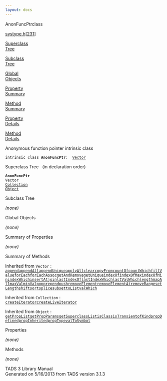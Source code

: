 ```yaml
---
layout: docs
---
```

<span class="title">AnonFuncPtr</span><span class="type">class</span>

[systype.h](../file/systype.h.html)\[[231](../source/systype.h.html#231)\]

[Superclass  
Tree](#_SuperClassTree_)

[Subclass  
Tree](#_SubClassTree_)

[Global  
Objects](#_ObjectSummary_)

[Property  
Summary](#_PropSummary_)

[Method  
Summary](#_MethodSummary_)

[Property  
Details](#_Properties_)

[Method  
Details](#_Methods_)



Anonymous function pointer intrinsic class

`intrinsic class `**`AnonFuncPtr`**` :   `[`Vector`](../object/Vector.html)



<span id="_SuperClassTree_"></span>



<span class="hdln">Superclass Tree</span>   (in declaration order)



**`AnonFuncPtr`**  
[`Vector`](../object/Vector.html)  
[`Collection`](../object/Collection.html)  
[`Object`](../object/Object.html)  
<span id="_SubClassTree_"></span>



<span class="hdln">Subclass Tree</span>  



*(none)* <span id="_ObjectSummary_"></span>



<span class="hdln">Global Objects</span>  



*(none)* <span id="_PropSummary_"></span>



<span class="hdln">Summary of Properties</span>  











*(none)* <span id="_MethodSummary_"></span>



<span class="hdln">Summary of Methods</span>  





Inherited from `Vector` :  
[`append`](../object/Vector.html#append)[`appendAll`](../object/Vector.html#appendAll)[`appendUnique`](../object/Vector.html#appendUnique)[`applyAll`](../object/Vector.html#applyAll)[`clear`](../object/Vector.html#clear)[`copyFrom`](../object/Vector.html#copyFrom)[`countOf`](../object/Vector.html#countOf)[`countWhich`](../object/Vector.html#countWhich)[`fillValue`](../object/Vector.html#fillValue)[`forEach`](../object/Vector.html#forEach)[`forEachAssoc`](../object/Vector.html#forEachAssoc)[`getAndRemove`](../object/Vector.html#getAndRemove)[`getUnique`](../object/Vector.html#getUnique)[`indexOf`](../object/Vector.html#indexOf)[`indexOfMax`](../object/Vector.html#indexOfMax)[`indexOfMin`](../object/Vector.html#indexOfMin)[`indexWhich`](../object/Vector.html#indexWhich)[`insertAt`](../object/Vector.html#insertAt)[`join`](../object/Vector.html#join)[`lastIndexOf`](../object/Vector.html#lastIndexOf)[`lastIndexWhich`](../object/Vector.html#lastIndexWhich)[`lastValWhich`](../object/Vector.html#lastValWhich)[`length`](../object/Vector.html#length)[`mapAll`](../object/Vector.html#mapAll)[`maxVal`](../object/Vector.html#maxVal)[`minVal`](../object/Vector.html#minVal)[`pop`](../object/Vector.html#pop)[`prepend`](../object/Vector.html#prepend)[`push`](../object/Vector.html#push)[`removeElement`](../object/Vector.html#removeElement)[`removeElementAt`](../object/Vector.html#removeElementAt)[`removeRange`](../object/Vector.html#removeRange)[`setLength`](../object/Vector.html#setLength)[`shift`](../object/Vector.html#shift)[`sort`](../object/Vector.html#sort)[`splice`](../object/Vector.html#splice)[`subset`](../object/Vector.html#subset)[`toList`](../object/Vector.html#toList)[`valWhich`](../object/Vector.html#valWhich)

Inherited from `Collection` :  
[`createIterator`](../object/Collection.html#createIterator)[`createLiveIterator`](../object/Collection.html#createLiveIterator)

Inherited from `Object` :  
[`getPropList`](../object/Object.html#getPropList)[`getPropParams`](../object/Object.html#getPropParams)[`getSuperclassList`](../object/Object.html#getSuperclassList)[`isClass`](../object/Object.html#isClass)[`isTransient`](../object/Object.html#isTransient)[`ofKind`](../object/Object.html#ofKind)[`propDefined`](../object/Object.html#propDefined)[`propInherited`](../object/Object.html#propInherited)[`propType`](../object/Object.html#propType)[`valToSymbol`](../object/Object.html#valToSymbol)

<span id="_Properties_"></span>



<span class="hdln">Properties</span>  



*(none)* <span id="_Methods_"></span>



<span class="hdln">Methods</span>  



*(none)*



TADS 3 Library Manual  
Generated on 5/16/2013 from TADS version 3.1.3


